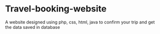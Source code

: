 # Travel-booking-website
A website designed using php, css, html, java to confirm your trip and get the data saved in database
